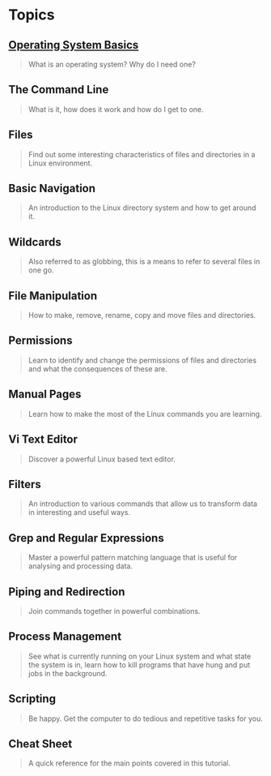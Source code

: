 # Topics
## [Operating System Basics](./operating-system-basics)
> What is an operating system?  Why do I need one?

## The Command Line
> What is it, how does it work and how do I get to one.

## Files
> Find out some interesting characteristics of files and directories in a Linux environment.

## Basic Navigation
> An introduction to the Linux directory system and how to get around it.

## Wildcards
> Also referred to as globbing, this is a means to refer to several files in one go.

## File Manipulation
> How to make, remove, rename, copy and move files and directories.

## Permissions
> Learn to identify and change the permissions of files and directories and what the consequences of these are.

## Manual Pages
> Learn how to make the most of the Linux commands you are learning.

## Vi Text Editor
> Discover a powerful Linux based text editor.

## Filters
> An introduction to various commands that allow us to transform data in interesting and useful ways.

## Grep and Regular Expressions
> Master a powerful pattern matching language that is useful for analysing and processing data.

## Piping and Redirection
> Join commands together in powerful combinations.

## Process Management
> See what is currently running on your Linux system and what state the system is in, learn how to kill programs that have hung and put jobs in the background.

## Scripting
> Be happy. Get the computer to do tedious and repetitive tasks for you.

## Cheat Sheet
> A quick reference for the main points covered in this tutorial.
